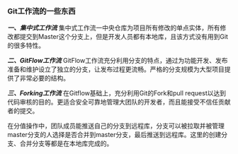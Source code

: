 ### Git工作流的一些东西 

***一、集中式工作流*** 
集中式工作流一中央仓库为项目所有修改的单点实体，所有修改都提交到Master这个分支上，但是开发人员都有本地库，且该方式没有用到Git的很多特性。 
 
 ***二、GitFlow工作流*** 
 GitFlow工作流充分利用分支的特点，通过为功能开发、发布准备和维护设立了独立的分支，让发布过程更流畅。严格的分支规模为大型项目提供了非常必要的结构。 
 
 ***三、Forking工作流*** 
 在Gitflow基础上，充分利用Git的Fork和pull request以达到代码审核的目的。更适合安全可靠地管理大团队的开发者，而且能接受不信任贡献者的提交。 
 
 
 在分值操作中，团队成员能推送自己的分支到远程库，分支可以被拉取并被管理master分支的人选择是否合并到master分支，最后推送到远程库。这里的创建分支、合并分支等都是在本地库完成的。
